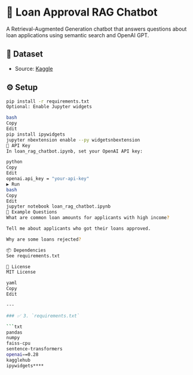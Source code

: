 # 🧠 Loan Approval RAG Chatbot

A Retrieval-Augmented Generation chatbot that answers questions about loan applications using semantic search and OpenAI GPT.

## 📁 Dataset

- Source: [Kaggle](https://www.kaggle.com/datasets/sonalisingh1411/loan-approval-prediction)

## ⚙️ Setup

```bash
pip install -r requirements.txt
Optional: Enable Jupyter widgets

bash
Copy
Edit
pip install ipywidgets
jupyter nbextension enable --py widgetsnbextension
🔐 API Key
In loan_rag_chatbot.ipynb, set your OpenAI API key:

python
Copy
Edit
openai.api_key = "your-api-key"
▶️ Run
bash
Copy
Edit
jupyter notebook loan_rag_chatbot.ipynb
💬 Example Questions
What are common loan amounts for applicants with high income?

Tell me about applicants who got their loans approved.

Why are some loans rejected?

📦 Dependencies
See requirements.txt

📄 License
MIT License

yaml
Copy
Edit

---

### ✅ 3. `requirements.txt`

```txt
pandas
numpy
faiss-cpu
sentence-transformers
openai==0.28
kagglehub
ipywidgets****
